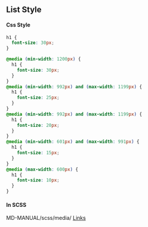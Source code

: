 ## List Style

<!--![](../../img/)-->

#### Css Style

```css
h1 {
  font-size: 30px;
}

@media (min-width: 1200px) {
  h1 {
    font-size: 30px;
  }
}
@media (min-width: 992px) and (max-width: 1199px) {
  h1 {
    font-size: 25px;
  }
}
@media (min-width: 992px) and (max-width: 1199px) {
  h1 {
    font-size: 20px;
  }
}
@media (min-width: 601px) and (max-width: 991px) {
  h1 {
    font-size: 15px;
  }
}
@media (max-width: 600px) {
  h1 {
    font-size: 10px;
  }
}

```

#### In SCSS

MD-MANUAL/scss/media/ [Links](https://github.com/Fobiya/MD-MANUAL/tree/master/scss/media)